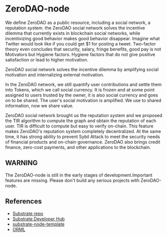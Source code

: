 # ZeroDAO-node

We define ZeroDAO as a public resource, including a social network, a reputation system. the ZeroDAO social network solves the incentive dilemma that currently exists in blockchain social networks, while incentivizing good behavior makes good behavior disappear. Imagine what Twitter would look like if you could get $1 for posting a tweet. Two-factor theory even concludes that security, salary, fringe benefits, good pay is not Motivators but Hygiene factors. Hygiene factors that do not give positive satisfaction or lead to higher motivation.

ZeroDAO social network solves the incentive dilemma by amplifying social motivation and internalizing external motivation.

In the ZeroDAO network, we still quantify user contributions and settle them into Tokens, which we call social currency. It is frozen and at some point assigned to users trusted by the owner, it is also social currency and goes on to be shared. The user's social motivation is amplified. We use to shared information, now we share value.

ZeroDAO social network brought us the reputation system and we proposed the TIR algorithm to compute the graph and obtain the reputation of each user. TIR is difficult to compute but easy to verify on-chain. This feature makes ZeroDAO's reputation system completely decentralized. At the same time, it has strong ability to prevent Sybil Attack to meet the security needs of financial products and on-chain governance. ZeroDAO also brings credit finance, zero-cost payments, and other applications to the blockchain.

## WARNING

The ZeroDAO-node is still in the early stages of development.Important features are missing. Please don't build any serious projects with ZeroDAO-node.

## References
- [Substrate repo](https://github.com/paritytech/substrate)
- [Substrate Developer Hub](https://substrate.dev/)
- [substrate-node-template](https://github.com/substrate-developer-hub/substrate-node-template)
- [ORML](https://github.com/open-web3-stack/open-runtime-module-library)